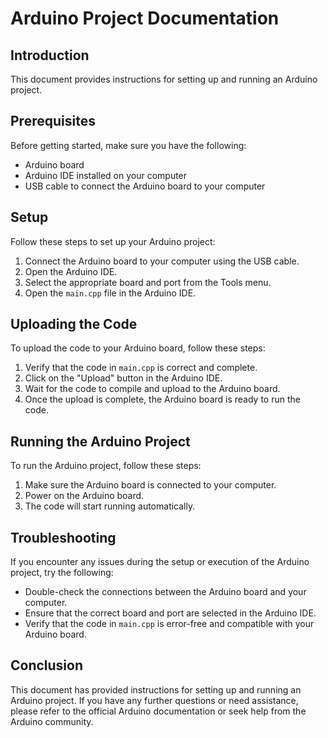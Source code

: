 # Arduino Project Documentation

## Introduction
This document provides instructions for setting up and running an Arduino project.

## Prerequisites
Before getting started, make sure you have the following:

- Arduino board
- Arduino IDE installed on your computer
- USB cable to connect the Arduino board to your computer

## Setup
Follow these steps to set up your Arduino project:

1. Connect the Arduino board to your computer using the USB cable.
2. Open the Arduino IDE.
3. Select the appropriate board and port from the Tools menu.
4. Open the `main.cpp` file in the Arduino IDE.

## Uploading the Code
To upload the code to your Arduino board, follow these steps:

1. Verify that the code in `main.cpp` is correct and complete.
2. Click on the "Upload" button in the Arduino IDE.
3. Wait for the code to compile and upload to the Arduino board.
4. Once the upload is complete, the Arduino board is ready to run the code.

## Running the Arduino Project
To run the Arduino project, follow these steps:

1. Make sure the Arduino board is connected to your computer.
2. Power on the Arduino board.
3. The code will start running automatically.

## Troubleshooting
If you encounter any issues during the setup or execution of the Arduino project, try the following:

- Double-check the connections between the Arduino board and your computer.
- Ensure that the correct board and port are selected in the Arduino IDE.
- Verify that the code in `main.cpp` is error-free and compatible with your Arduino board.

## Conclusion
This document has provided instructions for setting up and running an Arduino project. If you have any further questions or need assistance, please refer to the official Arduino documentation or seek help from the Arduino community.

